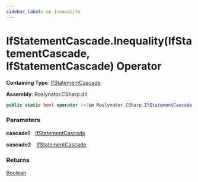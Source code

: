 ```yaml
---
sidebar_label: op_Inequality
---
```


# IfStatementCascade\.Inequality\(IfStatementCascade, IfStatementCascade\) Operator

**Containing Type**: [IfStatementCascade](../index.md)

**Assembly**: Roslynator\.CSharp\.dll

```csharp
public static bool operator !=(in Roslynator.CSharp.IfStatementCascade cascade1, in Roslynator.CSharp.IfStatementCascade cascade2)
```

### Parameters

**cascade1** &ensp; [IfStatementCascade](../index.md)

**cascade2** &ensp; [IfStatementCascade](../index.md)

### Returns

[Boolean](https://docs.microsoft.com/en-us/dotnet/api/system.boolean)

